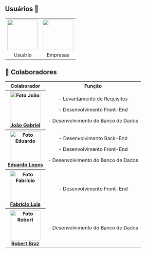 
## Usuários 👤
<table>
  <tr>
    <th align="center">
        <img src="https://cdn-icons-png.flaticon.com/512/149/149071.png" width="100px;"/><br>
    <th align="center">
        <img src="https://w7.pngwing.com/pngs/359/413/png-transparent-chief-executive-computer-icons-fatmawati-city-center-others-white-company-hand.png" width="100px;"/><br>
  </tr>
  <tr>
    <td align="center">
      Usuário
    </td>
     <td align="center">
      Empresas
    </td>
  </tr>
</table>

## 🤝 Colaboradores

<table>
  <tr><th>Colaborador</th><th align="center">Função</th></tr>
  <tr>
    <th align="center">
      <a href="https://github.com/Jgab602" title="Github Page">
        <img src="https://avatars.githubusercontent.com/u/103221094?v=4" width="100px;" alt="Foto João"/><br>
          <b>João Gabriel</b>
      </a>
    <td align="center"><p>- Levantamento de Requisitos</p><p>- Desenvolvimento Front-End</p><p>- Desenvolvimento do Banco de Dados</p></td>
  </tr>
  <tr>
    </th>
    <th align="center">
      <a href="https://github.com/codeFumaca" title="Github Page">
        <img src="https://avatars.githubusercontent.com/u/62085081?v=4" width="100px;" alt="Foto Eduardo"/><br>
          <b>Eduardo Lopes</b>
      </a>
  <td align="center"><p>- Desenvolvimento Back-End</p><p>- Desenvolvimento Front-End</p><p>- Desenvolvimento do Banco de Dados</p></td>
    </th>
    </tr>
    <tr>
    <th align="center">
      <a href="https://github.com/FabricioLuisdeSousaSantos" title="Github Page">
        <img src="https://avatars.githubusercontent.com/u/90388770?v=4" width="100px;" alt="Foto Fabrício"/><br>
          <b>Fabrício Luís</b>
      </a>
      <td align="center"><p>- Desenvolvimento Front-End</p></td>
    </th>
  </tr>
  <tr>
    <th align="center">
      <a href="https://github.com/zarbzin" title="Github Page">
        <img src="https://avatars.githubusercontent.com/u/132108401?v=4" width="100px;" alt="Foto Robert"/><br>
          <b>Robert Braz</b>
      </a>
      <td align="center"><p>- Desenvolvimento do Banco de Dados</p></td>
  </tr>
</table>